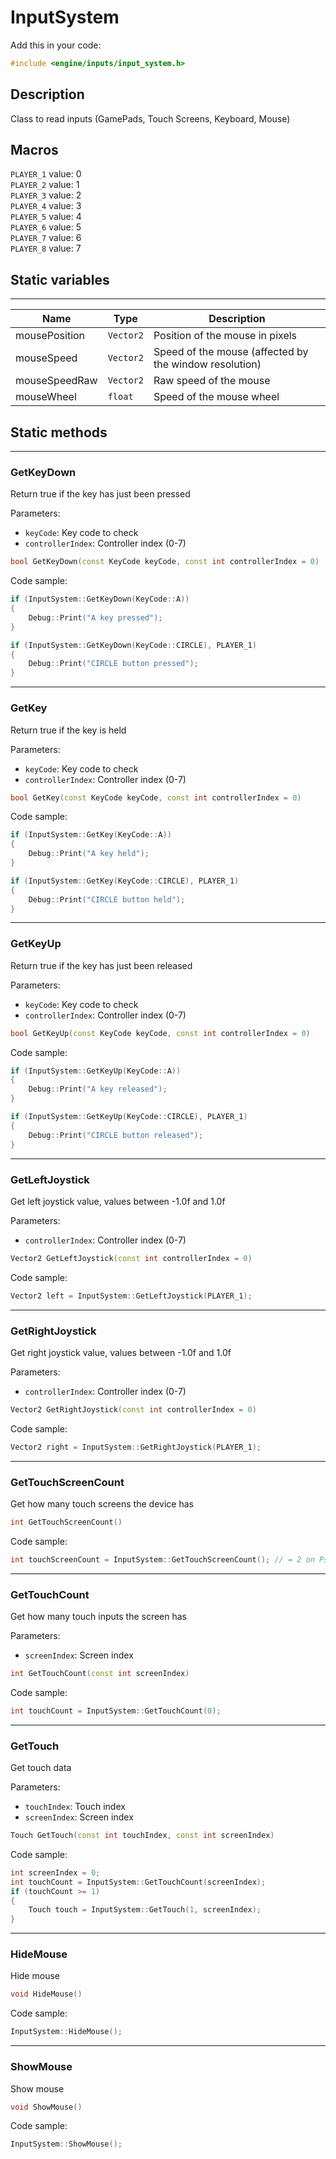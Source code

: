 # InputSystem

Add this in your code:
```cpp
#include <engine/inputs/input_system.h>
```

## Description

Class to read inputs (GamePads, Touch Screens, Keyboard, Mouse)

## Macros

`PLAYER_1` value: 0<br>
`PLAYER_2` value: 1<br>
`PLAYER_3` value: 2<br>
`PLAYER_4` value: 3<br>
`PLAYER_5` value: 4<br>
`PLAYER_6` value: 5<br>
`PLAYER_7` value: 6<br>
`PLAYER_8` value: 7

## Static variables

---
| Name | Type | Description |
|-|-|-|
mousePosition | `Vector2` | Position of the mouse in pixels
mouseSpeed | `Vector2` | Speed of the mouse (affected by the window resolution)
mouseSpeedRaw | `Vector2` | Raw speed of the mouse
mouseWheel | `float` | Speed of the mouse wheel

## Static methods

---
### GetKeyDown
Return true if the key has just been pressed

Parameters:
- `keyCode`: Key code to check
- `controllerIndex`: Controller index (0-7)
```cpp
bool GetKeyDown(const KeyCode keyCode, const int controllerIndex = 0)
```
Code sample:
```cpp
if (InputSystem::GetKeyDown(KeyCode::A))
{
    Debug::Print("A key pressed");
}

if (InputSystem::GetKeyDown(KeyCode::CIRCLE), PLAYER_1)
{
    Debug::Print("CIRCLE button pressed");
}
```

---
### GetKey
Return true if the key is held

Parameters:
- `keyCode`: Key code to check
- `controllerIndex`: Controller index (0-7)
```cpp
bool GetKey(const KeyCode keyCode, const int controllerIndex = 0)
```
Code sample:
```cpp
if (InputSystem::GetKey(KeyCode::A))
{
    Debug::Print("A key held");
}

if (InputSystem::GetKey(KeyCode::CIRCLE), PLAYER_1)
{
    Debug::Print("CIRCLE button held");
}
```

---
### GetKeyUp
Return true if the key has just been released

Parameters:
- `keyCode`: Key code to check
- `controllerIndex`: Controller index (0-7)
```cpp
bool GetKeyUp(const KeyCode keyCode, const int controllerIndex = 0)
```
Code sample:
```cpp
if (InputSystem::GetKeyUp(KeyCode::A))
{
    Debug::Print("A key released");
}

if (InputSystem::GetKeyUp(KeyCode::CIRCLE), PLAYER_1)
{
    Debug::Print("CIRCLE button released");
}
```

---
### GetLeftJoystick
Get left joystick value, values between -1.0f and 1.0f

Parameters:
- `controllerIndex`: Controller index (0-7)
```cpp
Vector2 GetLeftJoystick(const int controllerIndex = 0)
```
Code sample:
```cpp
Vector2 left = InputSystem::GetLeftJoystick(PLAYER_1);
```

---
### GetRightJoystick
Get right joystick value, values between -1.0f and 1.0f

Parameters:
- `controllerIndex`: Controller index (0-7)
```cpp
Vector2 GetRightJoystick(const int controllerIndex = 0)
```
Code sample:
```cpp
Vector2 right = InputSystem::GetRightJoystick(PLAYER_1);
```

---
### GetTouchScreenCount
Get how many touch screens the device has
```cpp
int GetTouchScreenCount()
```
Code sample:
```cpp
int touchScreenCount = InputSystem::GetTouchScreenCount(); // = 2 on PsVita
```

---
### GetTouchCount
Get how many touch inputs the screen has

Parameters:
- `screenIndex`: Screen index
```cpp
int GetTouchCount(const int screenIndex)
```
Code sample:
```cpp
int touchCount = InputSystem::GetTouchCount(0);
```

---
### GetTouch
Get touch data

Parameters:
- `touchIndex`: Touch index
- `screenIndex`: Screen index
```cpp
Touch GetTouch(const int touchIndex, const int screenIndex)
```
Code sample:
```cpp
int screenIndex = 0;
int touchCount = InputSystem::GetTouchCount(screenIndex);
if (touchCount >= 1)
{
    Touch touch = InputSystem::GetTouch(1, screenIndex);
}
```

---
### HideMouse
Hide mouse
```cpp
void HideMouse()
```
Code sample:
```cpp
InputSystem::HideMouse();
```

---
### ShowMouse
Show mouse
```cpp
void ShowMouse()
```
Code sample:
```cpp
InputSystem::ShowMouse();
```